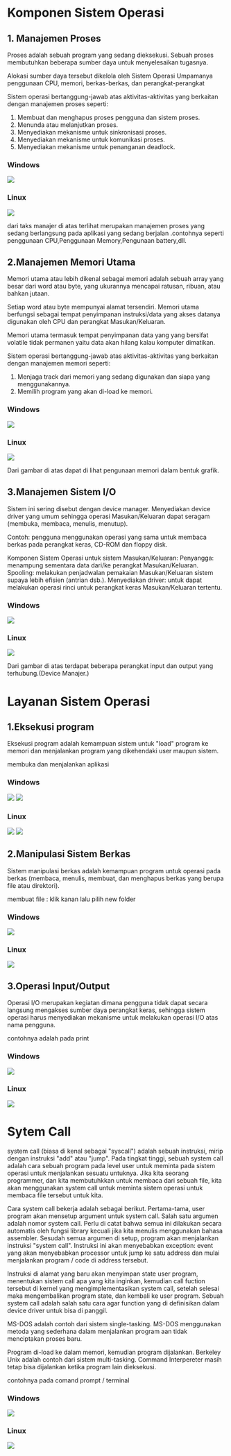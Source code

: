 # Komponen Sistem Operasi

## 1. Manajemen Proses 

Proses adalah sebuah program yang sedang dieksekusi. Sebuah proses membutuhkan beberapa sumber daya untuk menyelesaikan tugasnya.

Alokasi sumber daya tersebut dikelola oleh Sistem Operasi Umpamanya penggunaan CPU, memori, berkas-berkas, dan perangkat-perangkat 

Sistem operasi bertanggung-jawab atas aktivitas-aktivitas yang berkaitan dengan manajemen proses seperti:

1. Membuat dan menghapus proses pengguna dan sistem proses. 
2. Menunda atau melanjutkan proses. 
3. Menyediakan mekanisme untuk sinkronisasi proses. 
4. Menyediakan mekanisme untuk komunikasi proses. 
5. Menyediakan mekanisme untuk penanganan deadlock. 

### Windows
![](Gambar3/1a.png)

### Linux

![](gambar3/1b.png)


dari taks manajer di atas terlihat merupakan manajemen proses yang sedang berlangsung pada aplikasi yang sedang berjalan .contohnya seperti penggunaan CPU,Penggunaan Memory,Pengunaan battery,dll.

## 2.Manajemen Memori Utama

Memori utama atau lebih dikenal sebagai memori adalah sebuah array yang besar dari word atau byte, yang ukurannya mencapai ratusan, ribuan, atau bahkan jutaan. 

Setiap word atau byte mempunyai alamat tersendiri. Memori utama berfungsi sebagai tempat penyimpanan instruksi/data yang akses datanya digunakan oleh CPU dan perangkat Masukan/Keluaran.

Memori utama termasuk tempat penyimpanan data yang yang bersifat volatile tidak permanen yaitu data akan hilang kalau komputer dimatikan. 

Sistem operasi bertanggung-jawab atas aktivitas-aktivitas yang berkaitan dengan manajemen memori seperti: 
1. Menjaga track dari memori yang sedang digunakan dan siapa yang menggunakannya. 
2. Memilih program yang akan di-load ke memori. 

### Windows
![](Gambar3/2a.png)

### Linux
![](Gambar3/2b.png)

Dari gambar di atas dapat di lihat pengunaan memori dalam bentuk grafik.

## 3.Manajemen Sistem I/O

Sistem ini sering disebut dengan device manager. 
Menyediakan device driver yang umum sehingga operasi Masukan/Keluaran dapat seragam (membuka, membaca, menulis, menutup).

Contoh: pengguna menggunakan operasi yang sama untuk membaca berkas pada perangkat keras, CD-ROM dan floppy disk. 

Komponen Sistem Operasi untuk sistem Masukan/Keluaran: 
Penyangga: menampung sementara data dari/ke perangkat Masukan/Keluaran. 
Spooling: melakukan penjadwalan pemakaian Masukan/Keluaran sistem supaya lebih efisien (antrian dsb.). 
Menyediakan driver: untuk dapat melakukan operasi rinci untuk perangkat keras  Masukan/Keluaran tertentu. 

### Windows
![](Gambar3/3a.png)

### Linux

![](gambar3/3b.png)


Dari gambar di atas terdapat beberapa perangkat input dan output yang terhubung.(Device Manajer.)

# Layanan Sistem Operasi

## 1.Eksekusi program
Eksekusi program adalah kemampuan sistem untuk "load" program ke memori dan menjalankan program yang dikehendaki user maupun sistem.

membuka dan menjalankan aplikasi

### Windows
![](Gambar3/4a.png)
![](Gambar3/5a.png)

### Linux

![](Gambar3/4b.png)
![](Gambar3/5b.png)

## 2.Manipulasi Sistem Berkas
Sistem manipulasi berkas adalah kemampuan program untuk operasi pada berkas (membaca, menulis, membuat, dan menghapus berkas yang berupa file atau direktori).

membuat file : klik kanan lalu pilih new folder

### Windows 
![](Gambar3/6a.png)

### Linux
![](Gambar3/6b.png)

## 3.Operasi Input/Output
Operasi I/O merupakan kegiatan dimana pengguna tidak dapat secara langsung mengakses sumber daya perangkat keras, sehingga sistem operasi harus menyediakan mekanisme untuk melakukan operasi I/O atas nama pengguna.

contohnya adalah pada print

### Windows
![](Gambar3/7a.png)

### Linux
![](Gambar3/7b.png)

# Sytem Call

system call (biasa di kenal sebagai "syscall") adalah sebuah instruksi, mirip dengan instruksi "add" atau "jump". Pada tingkat tinggi, sebuah system call adalah cara sebuah program pada level user untuk meminta pada sistem operasi untuk menjalankan sesuatu untuknya. Jika kita seorang programmer, dan kita membutuhkkan untuk membaca dari sebuah file, kita akan menggunakan system call untuk meminta sistem operasi untuk membaca file tersebut untuk kita.

Cara system call bekerja adalah sebagai berikut. Pertama-tama, user program akan mensetup argument untuk system call. Salah satu argumen adalah nomor system call. Perlu di catat bahwa semua ini dilakukan secara automatis oleh fungsi library kecuali jika kita menulis menggunakan bahasa assembler. Sesudah semua argumen di setup, program akan menjalankan instruksi "system call". Instruksi ini akan menyebabkan exception: event yang akan menyebabkan processor untuk jump ke satu address dan mulai menjalankan program / code di address tersebut.

Instruksi di alamat yang baru akan menyimpan state user program, menentukan sistem call apa yang kita inginkan, kemudian call fuction tersebut di kernel yang mengimplementasikan system call, setelah selesai maka mengembalikan program state, dan kembali ke user program. Sebuah system call adalah salah satu cara agar function yang di definisikan dalam device driver untuk bisa di panggil.

MS-DOS adalah contoh dari sistem single-tasking. MS-DOS menggunakan metoda yang sederhana dalam menjalankan program aan tidak menciptakan proses baru. 

Program di-load ke dalam memori, kemudian program dijalankan. Berkeley Unix adalah contoh dari sistem multi-tasking. Command Interpereter masih tetap bisa dijalankan ketika program lain dieksekusi. 

contohnya pada comand prompt / terminal

### Windows
![](Gambar3/8a.png)

### Linux
![](Gambar3/8b.png)
